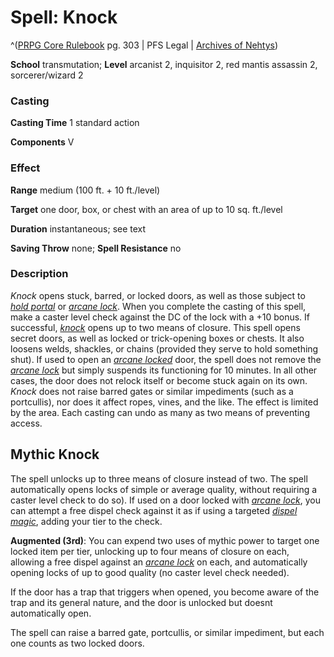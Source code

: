 # Spell: Knock

^([PRPG Core Rulebook][ss-knock] pg. 303 | PFS Legal | [Archives of Nehtys][sn-knock])

**School** transmutation; **Level** arcanist 2, inquisitor 2, red mantis assassin 2, sorcerer/wizard 2

### Casting

**Casting Time** 1 standard action  

**Components** V

### Effect

**Range** medium (100 ft. + 10 ft./level)  

**Target** one door, box, or chest with an area of up to 10 sq. ft./level  

**Duration** instantaneous; see text  

**Saving Throw** none; **Spell Resistance** no

### Description

_Knock_ opens stuck, barred, or locked doors, as well as those subject to _[hold portal]_ or _[arcane lock]_. When you complete the casting of this spell, make a caster level check against the DC of the lock with a +10 bonus. If successful, _[knock]_ opens up to two means of closure. This spell opens secret doors, as well as locked or trick-opening boxes or chests. It also loosens welds, shackles, or chains (provided they serve to hold something shut). If used to open an _[arcane locked]_ door, the spell does not remove the _[arcane lock]_ but simply suspends its functioning for 10 minutes. In all other cases, the door does not relock itself or become stuck again on its own. _Knock_ does not raise barred gates or similar impediments (such as a portcullis), nor does it affect ropes, vines, and the like. The effect is limited by the area. Each casting can undo as many as two means of preventing access.

## Mythic Knock

The spell unlocks up to three means of closure instead of two. The spell automatically opens locks of simple or average quality, without requiring a caster level check to do so). If used on a door locked with _[arcane lock]_, you can attempt a free dispel check against it as if using a targeted _[dispel magic]_, adding your tier to the check.   

**Augmented (3rd)**: You can expend two uses of mythic power to target one locked item per tier, unlocking up to four means of closure on each, allowing a free dispel against an _[arcane lock]_ on each, and automatically opening locks of up to good quality (no caster level check needed).  

If the door has a trap that triggers when opened, you become aware of the trap and its general nature, and the door is unlocked but doesnt automatically open.  

The spell can raise a barred gate, portcullis, or similar impediment, but each one counts as two locked doors.

[ss-knock]: http://paizo.com/pathfinderRPG/v57
[sn-knock]: http://www.archivesofnethys.com/SpellDisplay.aspx?ItemName=Knock
[dispel magic]: http://www.archivesofnethys.com/SpellDisplay.aspx?ItemName=dispel%20magic
[arcane lock]: http://www.archivesofnethys.com/SpellDisplay.aspx?ItemName=arcane%20lock
[arcane locked]: http://www.archivesofnethys.com/SpellDisplay.aspx?ItemName=arcane%20locked
[hold portal]: http://www.archivesofnethys.com/SpellDisplay.aspx?ItemName=hold%20portal
[knock]: http://www.archivesofnethys.com/SpellDisplay.aspx?ItemName=knock
